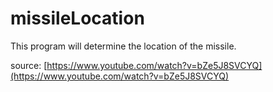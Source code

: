 # missileLocation
This program will determine the location of the missile.

source: [https://www.youtube.com/watch?v=bZe5J8SVCYQ](https://www.youtube.com/watch?v=bZe5J8SVCYQ)
